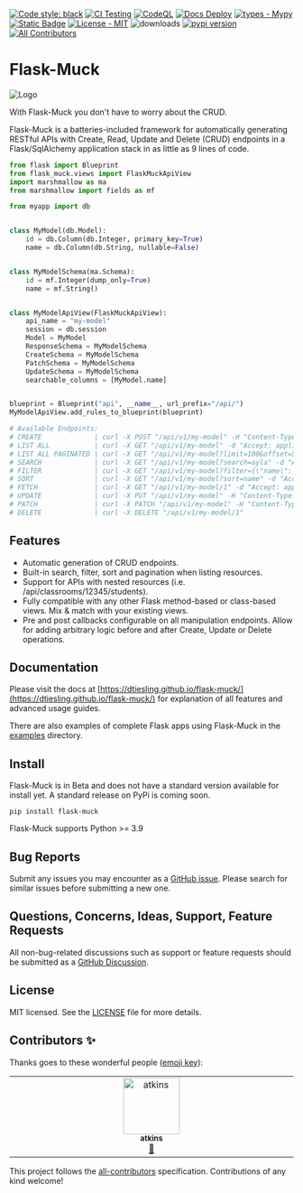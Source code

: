 [![Code style: black](https://img.shields.io/badge/code%20style-black-000000.svg)](https://github.com/psf/black)
[![CI Testing](https://github.com/dtiesling/flask-muck/actions/workflows/test.yml/badge.svg?branch=main)](https://github.com/dtiesling/flask-muck/actions/workflows/test.yml)
[![CodeQL](https://github.com/dtiesling/flask-muck/actions/workflows/github-code-scanning/codeql/badge.svg)](https://github.com/dtiesling/flask-muck/actions/workflows/github-code-scanning/codeql)
[![Docs Deploy](https://github.com/dtiesling/flask-muck/actions/workflows/docs.yml/badge.svg)](https://github.com/dtiesling/flask-muck/actions/workflows/docs.yml)
[![types - Mypy](https://img.shields.io/badge/types-Mypy-blue.svg)](https://github.com/python/mypy)
[![Static Badge](https://img.shields.io/badge/Flask-v2%20%7C%20v3-red)](https://flask.palletsprojects.com/en/3.0.x/)
[![License - MIT](https://img.shields.io/badge/license-MIT-9400d3.svg)](https://spdx.org/licenses/)
![downloads](https://img.shields.io/pypi/dm/flask-muck)
[![pypi version](https://img.shields.io/pypi/v/flask-muck)](https://pypi.org/project/Flask-Muck/)
[![All Contributors](https://img.shields.io/badge/all_contributors-1-orange.svg?style=flat-square)](#contributors-)


# Flask-Muck

![Logo](https://dtiesling.github.io/flask-muck/img/logo.png)

With Flask-Muck you don't have to worry about the CRUD.

Flask-Muck is a batteries-included framework for automatically generating RESTful APIs with Create, Read, 
Update and Delete (CRUD) endpoints in a Flask/SqlAlchemy application stack in as little as 9 lines of code. 



```python
from flask import Blueprint
from flask_muck.views import FlaskMuckApiView
import marshmallow as ma
from marshmallow import fields as mf

from myapp import db


class MyModel(db.Model):
    id = db.Column(db.Integer, primary_key=True)
    name = db.Column(db.String, nullable=False)


class MyModelSchema(ma.Schema):
    id = mf.Integer(dump_only=True)
    name = mf.String()


class MyModelApiView(FlaskMuckApiView):
    api_name = "my-model"
    session = db.session
    Model = MyModel
    ResponseSchema = MyModelSchema
    CreateSchema = MyModelSchema
    PatchSchema = MyModelSchema
    UpdateSchema = MyModelSchema
    searchable_columns = [MyModel.name]


blueprint = Blueprint("api", __name__, url_prefix="/api/")
MyModelApiView.add_rules_to_blueprint(blueprint)

# Available Endpoints:
# CREATE             | curl -X POST "/api/v1/my-model" -H "Content-Type: application/json" \-d "{\"name\": \"Ayla\"}"
# LIST ALL           | curl -X GET "/api/v1/my-model" -d "Accept: application/json"
# LIST ALL PAGINATED | curl -X GET "/api/v1/my-model?limit=100&offset=50" -d "Accept: application/json"
# SEARCH             | curl -X GET "/api/v1/my-model?search=ayla" -d "Accept: application/json"
# FILTER             | curl -X GET "/api/v1/my-model?filter={\"name\": \"Ayla\"}" -d "Accept: application/json"
# SORT               | curl -X GET "/api/v1/my-model?sort=name" -d "Accept: application/json"
# FETCH              | curl -X GET "/api/v1/my-model/1" -d "Accept: application/json"
# UPDATE             | curl -X PUT "/api/v1/my-model" -H "Content-Type: application/json" \-d "{\"name\": \"Ayla\"}"
# PATCH              | curl -X PATCH "/api/v1/my-model" -H "Content-Type: application/json" \-d "{\"name\": \"Ayla\"}"
# DELETE             | curl -X DELETE "/api/v1/my-model/1"
```

## Features
- Automatic generation of CRUD endpoints.
- Built-in search, filter, sort and pagination when listing resources.
- Support for APIs with nested resources (i.e. /api/classrooms/12345/students).
- Fully compatible with any other Flask method-based or class-based views. Mix & match with your existing views.
- Pre and post callbacks configurable on all manipulation endpoints. Allow for adding arbitrary logic before and after Create, Update or Delete operations.

## Documentation

Please visit the docs at [https://dtiesling.github.io/flask-muck/](https://dtiesling.github.io/flask-muck/) for explanation of all features and 
advanced usage guides.

There are also examples of complete Flask apps using Flask-Muck in the [examples](./examples) directory.

## Install

Flask-Muck is in Beta and does not have a standard version available for install yet. A standard release on PyPi is coming soon.

`pip install flask-muck`

Flask-Muck supports Python >= 3.9

## Bug Reports

Submit any issues you may encounter as a  [GitHub issue](https://github.com/dtiesling/flask-muck/issues). Please search for 
similar issues before submitting a new one.

## Questions, Concerns, Ideas, Support, Feature Requests

All non-bug-related discussions such as support or feature requests should be submitted as a
[GitHub Discussion](https://github.com/dtiesling/flask-muck/discussions). 

## License

MIT licensed. See the [LICENSE](./LICENSE) file for more details.

## Contributors ✨

Thanks goes to these wonderful people ([emoji key](https://allcontributors.org/docs/en/emoji-key)):

<!-- ALL-CONTRIBUTORS-LIST:START - Do not remove or modify this section -->
<!-- prettier-ignore-start -->
<!-- markdownlint-disable -->
<table>
  <tbody>
    <tr>
      <td align="center" valign="top" width="14.28%"><a href="https://github.com/samdatkins"><img src="https://avatars.githubusercontent.com/u/20110283?v=4?s=100" width="100px;" alt="atkins"/><br /><sub><b>atkins</b></sub></a><br /><a href="https://github.com/dtiesling/flask-muck/commits?author=samdatkins" title="Documentation">📖</a></td>
    </tr>
  </tbody>
</table>

<!-- markdownlint-restore -->
<!-- prettier-ignore-end -->

<!-- ALL-CONTRIBUTORS-LIST:END -->

This project follows the [all-contributors](https://github.com/all-contributors/all-contributors) specification. Contributions of any kind welcome!
